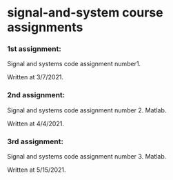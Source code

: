 # signal-and-system course assignments

### 1st assignment:
Signal and systems code assignment number1.

Written at  3/7/2021.


### 2nd assignment:
Signal and systems code assignment number 2. Matlab.

Written at 4/4/2021.


### 3rd assignment:
Signal and systems code assignment number 3. Matlab.

Written at 5/15/2021.
